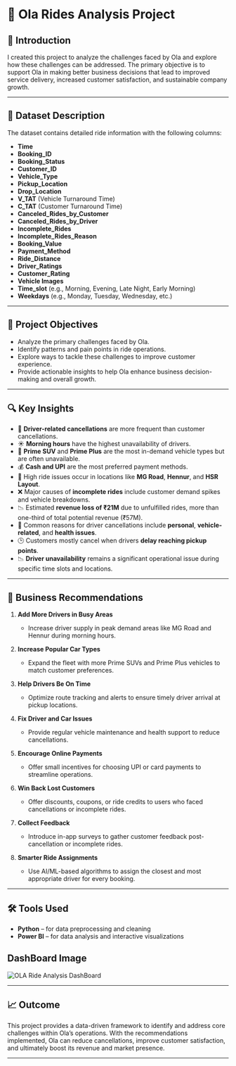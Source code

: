 # 🚖 Ola Rides Analysis Project

## 📌 Introduction

I created this project to analyze the challenges faced by Ola and explore how these challenges can be addressed. The primary objective is to support Ola in making better business decisions that lead to improved service delivery, increased customer satisfaction, and sustainable company growth.

---

## 🧾 Dataset Description

The dataset contains detailed ride information with the following columns:

- **Time**
- **Booking_ID**
- **Booking_Status**
- **Customer_ID**
- **Vehicle_Type**
- **Pickup_Location**
- **Drop_Location**
- **V_TAT** (Vehicle Turnaround Time)
- **C_TAT** (Customer Turnaround Time)
- **Canceled_Rides_by_Customer**
- **Canceled_Rides_by_Driver**
- **Incomplete_Rides**
- **Incomplete_Rides_Reason**
- **Booking_Value**
- **Payment_Method**
- **Ride_Distance**
- **Driver_Ratings**
- **Customer_Rating**
- **Vehicle Images**
- **Time_slot** (e.g., Morning, Evening, Late Night, Early Morning)
- **Weekdays** (e.g., Monday, Tuesday, Wednesday, etc.)

---

## 🎯 Project Objectives

- Analyze the primary challenges faced by Ola.
- Identify patterns and pain points in ride operations.
- Explore ways to tackle these challenges to improve customer experience.
- Provide actionable insights to help Ola enhance business decision-making and overall growth.

---

## 🔍 Key Insights

- 🚫 **Driver-related cancellations** are more frequent than customer cancellations.
- ☀️ **Morning hours** have the highest unavailability of drivers.
- 🚙 **Prime SUV** and **Prime Plus** are the most in-demand vehicle types but are often unavailable.
- 💰 **Cash and UPI** are the most preferred payment methods.
- 📍 High ride issues occur in locations like **MG Road**, **Hennur**, and **HSR Layout**.
- ❌ Major causes of **incomplete rides** include customer demand spikes and vehicle breakdowns.
- 📉 Estimated **revenue loss of ₹21M** due to unfulfilled rides, more than one-third of total potential revenue (₹57M).
- 🤒 Common reasons for driver cancellations include **personal**, **vehicle-related**, and **health issues**.
- 🕒 Customers mostly cancel when drivers **delay reaching pickup points**.
- 📉 **Driver unavailability** remains a significant operational issue during specific time slots and locations.

---

## 💼 Business Recommendations

1. **Add More Drivers in Busy Areas**
   - Increase driver supply in peak demand areas like MG Road and Hennur during morning hours.

2. **Increase Popular Car Types**
   - Expand the fleet with more Prime SUVs and Prime Plus vehicles to match customer preferences.

3. **Help Drivers Be On Time**
   - Optimize route tracking and alerts to ensure timely driver arrival at pickup locations.

4. **Fix Driver and Car Issues**
   - Provide regular vehicle maintenance and health support to reduce cancellations.

5. **Encourage Online Payments**
   - Offer small incentives for choosing UPI or card payments to streamline operations.

6. **Win Back Lost Customers**
   - Offer discounts, coupons, or ride credits to users who faced cancellations or incomplete rides.

7. **Collect Feedback**
   - Introduce in-app surveys to gather customer feedback post-cancellation or incomplete rides.

8. **Smarter Ride Assignments**
   - Use AI/ML-based algorithms to assign the closest and most appropriate driver for every booking.

---

## 🛠 Tools Used

- **Python** – for data preprocessing and cleaning
- **Power BI** – for data analysis and interactive visualizations

## DashBoard Image
![OLA Ride Analysis DashBoard](https://github.com/user-attachments/assets/f4d361d3-d72f-4db7-aba9-dacad6260a6b)


---

## 📈 Outcome

This project provides a data-driven framework to identify and address core challenges within Ola’s operations. With the recommendations implemented, Ola can reduce cancellations, improve customer satisfaction, and ultimately boost its revenue and market presence.

---
